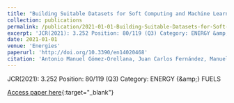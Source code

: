 ```yaml
---
title: "Building Suitable Datasets for Soft Computing and Machine Learning Techniques from Meteorological Data Integration: ACase Study for Predicting Significant Wave Height and Energy Flux"
collection: publications
permalink: /publication/2021-01-01-Building-Suitable-Datasets-for-Soft-Computing-and-Machine-Learning-Techniques-from-Meteorological-Da
excerpt: 'JCR(2021): 3.252 Position: 80/119 (Q3) Category: ENERGY &amp; FUELS'
date: 2021-01-01
venue: 'Energies'
paperurl: 'http://doi.org/10.3390/en14020468'
citation: 'Antonio Manuel Gómez-Orellana, Juan Carlos Fernández, Manuel Dorado-Moreno, <strong>Pedro Antonio Gutiérrez</strong>, César Hervás-Martínez, &quot;Building Suitable Datasets for Soft Computing and Machine Learning Techniques from Meteorological Data Integration: ACase Study for Predicting Significant Wave Height and Energy Flux.&quot; Energies, Vol. 14(2), 2021, pp.468.'
---
```

JCR(2021): 3.252 Position: 80/119 (Q3) Category: ENERGY {\&amp;} FUELS

[Access paper here](http://doi.org/10.3390/en14020468){:target="_blank"}
